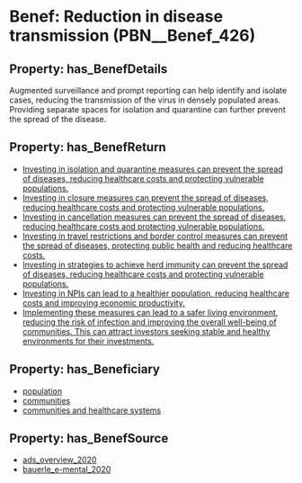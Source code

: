 # Benef: __Reduction in disease transmission__ (PBN__Benef_426)

## Property: has_BenefDetails

Augmented surveillance and prompt reporting can help identify and isolate cases, reducing the transmission of the virus in densely populated areas. Providing separate spaces for isolation and quarantine can further prevent the spread of the disease.

## Property: has_BenefReturn

* [Investing in isolation and quarantine measures can prevent the spread of diseases, reducing healthcare costs and protecting vulnerable populations.](../BenefReturn/PBN__BenefReturn_457)
* [Investing in closure measures can prevent the spread of diseases, reducing healthcare costs and protecting vulnerable populations.](../BenefReturn/PBN__BenefReturn_458)
* [Investing in cancellation measures can prevent the spread of diseases, reducing healthcare costs and protecting vulnerable populations.](../BenefReturn/PBN__BenefReturn_459)
* [Investing in travel restrictions and border control measures can prevent the spread of diseases, protecting public health and reducing healthcare costs.](../BenefReturn/PBN__BenefReturn_462)
* [Investing in strategies to achieve herd immunity can prevent the spread of diseases, reducing healthcare costs and protecting vulnerable populations.](../BenefReturn/PBN__BenefReturn_463)
* [Investing in NPIs can lead to a healthier population, reducing healthcare costs and improving economic productivity.](../BenefReturn/PBN__BenefReturn_1125)
* [Implementing these measures can lead to a safer living environment, reducing the risk of infection and improving the overall well-being of communities. This can attract investors seeking stable and healthy environments for their investments.](../BenefReturn/PBN__BenefReturn_1127)

## Property: has_Beneficiary

* [population](../Stakeholder/PBN__Stakeholder_81)
* [communities](../Stakeholder/PBN__Stakeholder_4)
* [communities and healthcare systems](../Stakeholder/PBN__Stakeholder_403)

## Property: has_BenefSource

* [ads_overview_2020](../Article/PBN__Article_86)
* [bauerle_e-mental_2020](../Article/PBN__Article_209)

